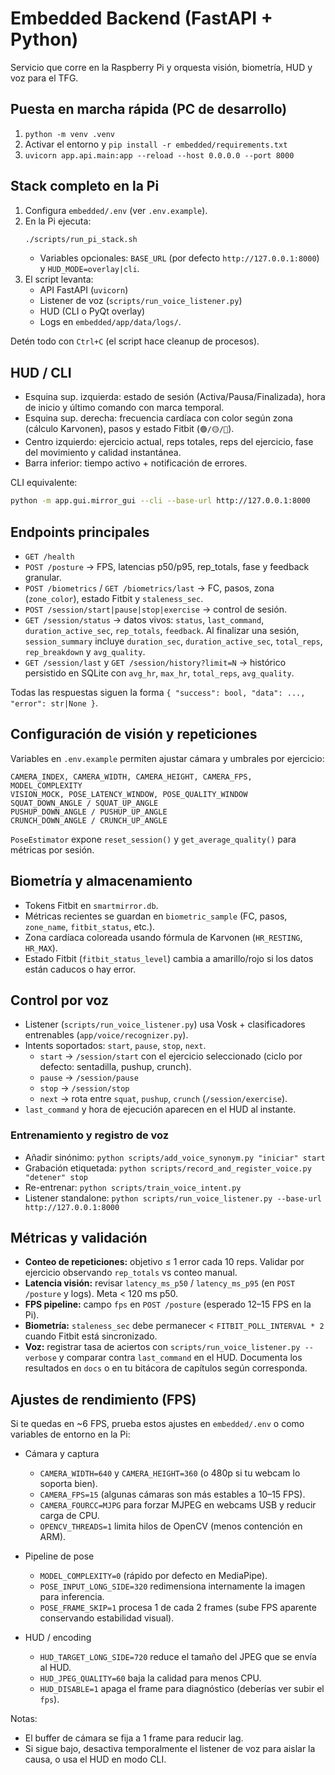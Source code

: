 # Embedded Backend (FastAPI + Python)

Servicio que corre en la Raspberry Pi y orquesta visión, biometría, HUD y voz para el TFG.

## Puesta en marcha rápida (PC de desarrollo)
1. `python -m venv .venv`
2. Activar el entorno y `pip install -r embedded/requirements.txt`
3. `uvicorn app.api.main:app --reload --host 0.0.0.0 --port 8000`

## Stack completo en la Pi
1. Configura `embedded/.env` (ver `.env.example`).
2. En la Pi ejecuta:
   ```bash
   ./scripts/run_pi_stack.sh
   ```
   - Variables opcionales: `BASE_URL` (por defecto `http://127.0.0.1:8000`) y `HUD_MODE=overlay|cli`.
3. El script levanta:
   - API FastAPI (`uvicorn`)
   - Listener de voz (`scripts/run_voice_listener.py`)
   - HUD (CLI o PyQt overlay)
   - Logs en `embedded/app/data/logs/`.

Detén todo con `Ctrl+C` (el script hace cleanup de procesos).

## HUD / CLI
- Esquina sup. izquierda: estado de sesión (Activa/Pausa/Finalizada), hora de inicio y último comando con marca temporal.
- Esquina sup. derecha: frecuencia cardíaca con color según zona (cálculo Karvonen), pasos y estado Fitbit (`🟢/🟡/🔴`).
- Centro izquierdo: ejercicio actual, reps totales, reps del ejercicio, fase del movimiento y calidad instantánea.
- Barra inferior: tiempo activo + notificación de errores.

CLI equivalente:
```bash
python -m app.gui.mirror_gui --cli --base-url http://127.0.0.1:8000
```

## Endpoints principales
- `GET /health`
- `POST /posture` → FPS, latencias p50/p95, rep_totals, fase y feedback granular.
- `POST /biometrics` / `GET /biometrics/last` → FC, pasos, zona (`zone_color`), estado Fitbit y `staleness_sec`.
- `POST /session/start|pause|stop|exercise` → control de sesión.
- `GET /session/status` → datos vivos: `status`, `last_command`, `duration_active_sec`, `rep_totals`, `feedback`. Al finalizar una sesión, `session_summary` incluye `duration_sec`, `duration_active_sec`, `total_reps`, `rep_breakdown` y `avg_quality`.
- `GET /session/last` y `GET /session/history?limit=N` → histórico persistido en SQLite con `avg_hr`, `max_hr`, `total_reps`, `avg_quality`.

Todas las respuestas siguen la forma `{ "success": bool, "data": ..., "error": str|None }`.

## Configuración de visión y repeticiones
Variables en `.env.example` permiten ajustar cámara y umbrales por ejercicio:
```
CAMERA_INDEX, CAMERA_WIDTH, CAMERA_HEIGHT, CAMERA_FPS, MODEL_COMPLEXITY
VISION_MOCK, POSE_LATENCY_WINDOW, POSE_QUALITY_WINDOW
SQUAT_DOWN_ANGLE / SQUAT_UP_ANGLE
PUSHUP_DOWN_ANGLE / PUSHUP_UP_ANGLE
CRUNCH_DOWN_ANGLE / CRUNCH_UP_ANGLE
```
`PoseEstimator` expone `reset_session()` y `get_average_quality()` para métricas por sesión.

## Biometría y almacenamiento
- Tokens Fitbit en `smartmirror.db`.
- Métricas recientes se guardan en `biometric_sample` (FC, pasos, `zone_name`, `fitbit_status`, etc.).
- Zona cardíaca coloreada usando fórmula de Karvonen (`HR_RESTING`, `HR_MAX`).
- Estado Fitbit (`fitbit_status_level`) cambia a amarillo/rojo si los datos están caducos o hay error.

## Control por voz
- Listener (`scripts/run_voice_listener.py`) usa Vosk + clasificadores entrenables (`app/voice/recognizer.py`).
- Intents soportados: `start`, `pause`, `stop`, `next`.
  - `start` → `/session/start` con el ejercicio seleccionado (ciclo por defecto: sentadilla, pushup, crunch).
  - `pause` → `/session/pause`
  - `stop` → `/session/stop`
  - `next` → rota entre `squat`, `pushup`, `crunch` (`/session/exercise`).
- `last_command` y hora de ejecución aparecen en el HUD al instante.

### Entrenamiento y registro de voz
- Añadir sinónimo: `python scripts/add_voice_synonym.py "iniciar" start`
- Grabación etiquetada: `python scripts/record_and_register_voice.py "detener" stop`
- Re-entrenar: `python scripts/train_voice_intent.py`
- Listener standalone: `python scripts/run_voice_listener.py --base-url http://127.0.0.1:8000`

## Métricas y validación
- **Conteo de repeticiones:** objetivo ≤ 1 error cada 10 reps. Validar por ejercicio observando `rep_totals` vs conteo manual.
- **Latencia visión:** revisar `latency_ms_p50` / `latency_ms_p95` (en `POST /posture` y logs). Meta \< 120 ms p50.
- **FPS pipeline:** campo `fps` en `POST /posture` (esperado 12–15 FPS en la Pi).
- **Biometría:** `staleness_sec` debe permanecer \< `FITBIT_POLL_INTERVAL * 2` cuando Fitbit está sincronizado.
- **Voz:** registrar tasa de aciertos con `scripts/run_voice_listener.py --verbose` y comparar contra `last_command` en el HUD.
Documenta los resultados en `docs` o en tu bitácora de capítulos según corresponda.

## Ajustes de rendimiento (FPS)

Si te quedas en ~6 FPS, prueba estos ajustes en `embedded/.env` o como variables de entorno en la Pi:

- Cámara y captura
   - `CAMERA_WIDTH=640` y `CAMERA_HEIGHT=360` (o 480p si tu webcam lo soporta bien).
   - `CAMERA_FPS=15` (algunas cámaras son más estables a 10–15 FPS).
   - `CAMERA_FOURCC=MJPG` para forzar MJPEG en webcams USB y reducir carga de CPU.
   - `OPENCV_THREADS=1` limita hilos de OpenCV (menos contención en ARM).

- Pipeline de pose
   - `MODEL_COMPLEXITY=0` (rápido por defecto en MediaPipe).
   - `POSE_INPUT_LONG_SIDE=320` redimensiona internamente la imagen para inferencia.
   - `POSE_FRAME_SKIP=1` procesa 1 de cada 2 frames (sube FPS aparente conservando estabilidad visual).

- HUD / encoding
   - `HUD_TARGET_LONG_SIDE=720` reduce el tamaño del JPEG que se envía al HUD.
   - `HUD_JPEG_QUALITY=60` baja la calidad para menos CPU.
   - `HUD_DISABLE=1` apaga el frame para diagnóstico (deberías ver subir el `fps`).

Notas:
- El buffer de cámara se fija a 1 frame para reducir lag.
- Si sigue bajo, desactiva temporalmente el listener de voz para aislar la causa, o usa el HUD en modo CLI.
